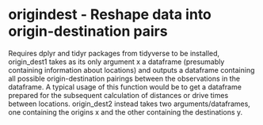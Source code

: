 # origindest - Reshape data into origin-destination pairs
Requires dplyr and tidyr packages from tidyverse to be
installed, origin_dest1 takes as its only argument x a dataframe
(presumably containing information about locations) and outputs a dataframe
containing all possible origin-destination pairings between the observations
in the dataframe. A typical usage of this function would be to get a dataframe
prepared for the subsequent calculation of distances or drive times between
locations.
origin_dest2 instead takes two arguments/dataframes, one containing the
origins x and the other containing the destinations y.

